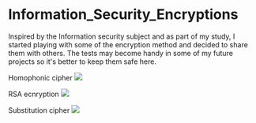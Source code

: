 # Information_Security_Encryptions


Inspired by the Information security subject and as part of my study, I started playing with some of the encryption method and decided to share them with others.
The tests may become handy in some of my future projects so it's better to keep them safe here.


Homophonic cipher
<image src="https://i.gyazo.com/03abe4aaedffb311ce3ab2546a4b1f24.png">

RSA ecnryption
<IMAGE SRC="https://i.gyazo.com/b389098bb42bf38dbe314b35a7d0c7a1.png">

Substitution cipher
<image src='https://i.gyazo.com/583cd932ae082aec3062ed1d41b66320.png'>
